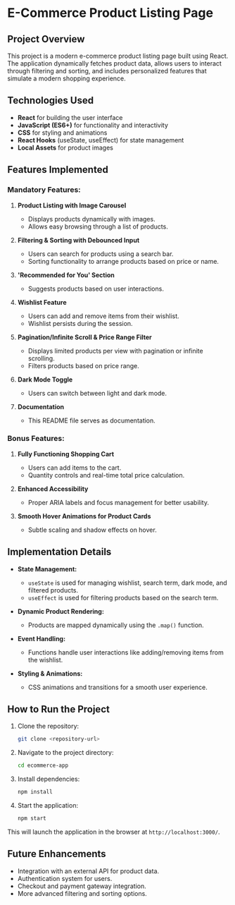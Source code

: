 # E-Commerce Product Listing Page

## Project Overview
This project is a modern e-commerce product listing page built using React. The application dynamically fetches product data, allows users to interact through filtering and sorting, and includes personalized features that simulate a modern shopping experience.

## Technologies Used
- **React** for building the user interface
- **JavaScript (ES6+)** for functionality and interactivity
- **CSS** for styling and animations
- **React Hooks** (useState, useEffect) for state management
- **Local Assets** for product images

## Features Implemented
### Mandatory Features:
1. **Product Listing with Image Carousel**
   - Displays products dynamically with images.
   - Allows easy browsing through a list of products.

2. **Filtering & Sorting with Debounced Input**
   - Users can search for products using a search bar.
   - Sorting functionality to arrange products based on price or name.
   
3. **'Recommended for You' Section**
   - Suggests products based on user interactions.

4. **Wishlist Feature**
   - Users can add and remove items from their wishlist.
   - Wishlist persists during the session.

5. **Pagination/Infinite Scroll & Price Range Filter**
   - Displays limited products per view with pagination or infinite scrolling.
   - Filters products based on price range.

6. **Dark Mode Toggle**
   - Users can switch between light and dark mode.

7. **Documentation**
   - This README file serves as documentation.

### Bonus Features:
1. **Fully Functioning Shopping Cart**
   - Users can add items to the cart.
   - Quantity controls and real-time total price calculation.

2. **Enhanced Accessibility**
   - Proper ARIA labels and focus management for better usability.

3. **Smooth Hover Animations for Product Cards**
   - Subtle scaling and shadow effects on hover.

## Implementation Details
- **State Management:**
  - `useState` is used for managing wishlist, search term, dark mode, and filtered products.
  - `useEffect` is used for filtering products based on the search term.

- **Dynamic Product Rendering:**
  - Products are mapped dynamically using the `.map()` function.
  
- **Event Handling:**
  - Functions handle user interactions like adding/removing items from the wishlist.
  
- **Styling & Animations:**
  - CSS animations and transitions for a smooth user experience.

## How to Run the Project
1. Clone the repository:
   ```sh
   git clone <repository-url>
   ```
2. Navigate to the project directory:
   ```sh
   cd ecommerce-app
   ```
3. Install dependencies:
   ```sh
   npm install
   ```
4. Start the application:
   ```sh
   npm start
   ```

This will launch the application in the browser at `http://localhost:3000/`.

## Future Enhancements
- Integration with an external API for product data.
- Authentication system for users.
- Checkout and payment gateway integration.
- More advanced filtering and sorting options.

